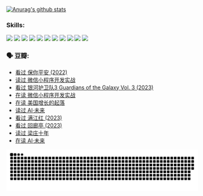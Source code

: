 
[![Anurag's github stats](https://github-readme-stats.vercel.app/api?username=w940853815)](https://github.com/anuraghazra/github-readme-stats)

### Skills:

<code><img height="32" src="https://cdn.jsdelivr.net/npm/simple-icons@v5/icons/python.svg"></code>
<code><img height="32" src="https://cdn.jsdelivr.net/npm/simple-icons@v5/icons/javascript.svg"></code>
<code><img height="32" src="https://cdn.jsdelivr.net/npm/simple-icons@v5/icons/django.svg"></code>
<code><img height="32" src="https://cdn.jsdelivr.net/npm/simple-icons@v5/icons/flask.svg"></code>
<code><img height="32" src="https://cdn.jsdelivr.net/npm/simple-icons@v5/icons/vuetify.svg"></code>
<code><img height="32" src="https://cdn.jsdelivr.net/npm/simple-icons@v5/icons/git.svg"></code>
<code><img height="32" src="https://cdn.jsdelivr.net/npm/simple-icons@v5/icons/docker.svg"></code>
<code><img height="32" src="https://cdn.jsdelivr.net/npm/simple-icons@v5/icons/postgresql.svg"></code>
<code><img height="32" src="https://cdn.jsdelivr.net/npm/simple-icons@v5/icons/elasticsearch.svg"></code>
<code><img height="32" src="https://cdn.jsdelivr.net/npm/simple-icons@v5/icons/macos.svg"></code>
<code><img height="32" src="https://cdn.jsdelivr.net/npm/simple-icons@v5/icons/linux.svg"></code>

### 🗣 豆瓣:

<!-- DOUBAN-ACTIVITIES:START -->
- [看过 保你平安‎ (2022)](https://www.douban.com/people/136069238/status/4239139510/?_i=84253791)
- [读过 微信小程序开发实战](https://www.douban.com/people/136069238/status/4237321528/?_i=84253791)
- [看过 银河护卫队3 Guardians of the Galaxy Vol. 3‎ (2023)](https://www.douban.com/people/136069238/status/4236631849/?_i=84253791)
- [在读 微信小程序开发实战](https://www.douban.com/people/136069238/status/4230177692/?_i=84253791)
- [在读 美国增长的起落](https://www.douban.com/people/136069238/status/4220055912/?_i=84253791)
- [读过 AI·未来](https://www.douban.com/people/136069238/status/4220054171/?_i=84253791)
- [看过 满江红‎ (2023)](https://www.douban.com/people/136069238/status/4219146433/?_i=84253791)
- [看过 回廊亭‎ (2023)](https://www.douban.com/people/136069238/status/4215992758/?_i=84253791)
- [读过 梁庄十年](https://www.douban.com/people/136069238/status/4206664969/?_i=84253791)
- [在读 AI·未来](https://www.douban.com/people/136069238/status/4206653520/?_i=84253791)
<!-- DOUBAN-ACTIVITIES:END -->


![Snake animation](https://raw.githubusercontent.com/w940853815/w940853815/output/github-contribution-grid-snake.svg)

<!--
**w940853815/w940853815** is a ✨ _special_ ✨ repository because its `README.md` (this file) appears on your GitHub profile.

Here are some ideas to get you started:

- 🔭 I’m currently working on ...
- 🌱 I’m currently learning ...
- 👯 I’m looking to collaborate on ...
- 🤔 I’m looking for help with ...
- 💬 Ask me about ...
- 📫 How to reach me: ...
- 😄 Pronouns: ...
- ⚡ Fun fact: ...
-->
